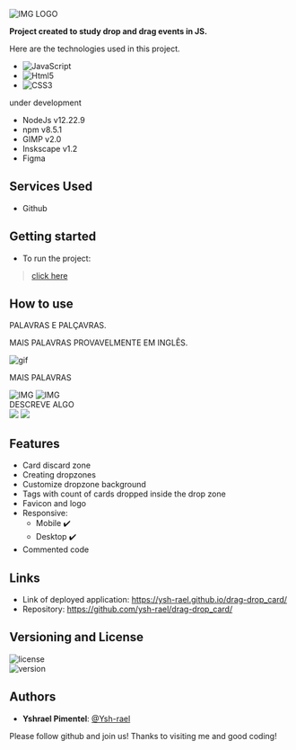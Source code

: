![IMG LOGO](https://user-images.githubusercontent.com/79410863/199850943-5ffe79e9-4614-40ca-bd27-8f09ced420fe.png)

**Project created to study drop and drag events in JS.**

Here are the technologies used in this project.
 

* ![JavaScript](https://img.shields.io/badge/-JavaScript-05122A?style=flat&logo=javascript)
* ![Html5](https://img.shields.io/badge/-HTML5-05122A?style=flat&logo=html5)
* ![CSS3](https://img.shields.io/badge/-CSS3-05122A?style=flat&logo=css3)

under development
* NodeJs v12.22.9
* npm v8.5.1
* GIMP v2.0
* Inskscape v1.2
* Figma
 
## Services Used
* Github
 
 
## Getting started
* To run the project:
>    [click here](https://ysh-rael.github.io/drag-drop_card/)
 
## How to use
 
PALAVRAS E PALÇAVRAS.<br>

MAIS PALAVRAS PROVAVELMENTE EM INGLÊS.<br>


![gif](https://j.gifs.com/MZN3.gif)<br>

[//]: # "https://gifs.com/gif/inputrange2-1-MZN4O3 ---> link do gif otimizado alternativo"
	
	
MAIS PALAVRAS<br>
	
	
![IMG](imagens/02.png)
![IMG](imagens/01.png)<br>
DESCREVE ALGO<br>
<img src="Screenshot_20220121-024001.png">
<img src="Screenshot_20220121-024017.png">


	
 
 
## Features
 
 * Card discard zone
 * Creating dropzones
 * Customize dropzone background
 * Tags with count of cards dropped inside the drop zone
 * Favicon and logo
 * Responsive:
	- Mobile  ✔️
	- Desktop  ✔️
* Commented code
 
 
## Links
 
  - Link of deployed application: https://ysh-rael.github.io/drag-drop_card/
  - Repository: https://github.com/ysh-rael/drag-drop_card/
 
 
## Versioning and License

![license](https://img.shields.io/github/license/ysh-rael/drag-drop_card)<br>
![version](https://img.shields.io/github/package-json/v/ysh-rael/drag-drop_card)
 
## Authors
 
* **Yshrael Pimentel**: [@Ysh-rael](https://github.com/ysh-rael)
 
 
Please follow github and join us!
Thanks to visiting me and good coding!






